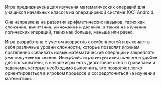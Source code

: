 Игра предназначена для изучения математических операций для учащихся начальных классов на операционной системе (ОС) Android.

Она направлена на развитие арифметических навыков, таких как сложение, вычитание, умножение и деление, а также на изучение логических операций, таких как больше, меньше или равно.

Игра разработана с учетом возрастных особенностей и включает в себя различные уровни сложности, которые позволят игрокам постепенно осваивать новые математические операции и закреплять уже полученные знания. Интерфейс игры интуитивно понятен и удобен для пользователя, в начале игры есть диалоговое окно с правилами и задачами, которые необходимо выполнить, это позволяет легко ориентироваться в игровом процессе и сосредоточиться на изучении математики.
